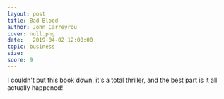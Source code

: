 ```yaml
---
layout: post
title: Bad Blood
author: John Carreyrou
cover: null.png
date:   2019-04-02 12:00:00
topic: business
size: 
score: 9
---
```


I couldn't put this book down, it's a total thriller, and the best part is it all actually happened! 